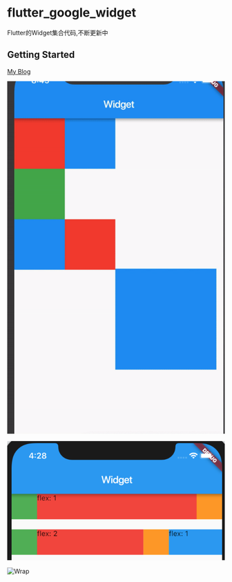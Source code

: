 # flutter_google_widget

Flutter的Widget集合代码,不断更新中

## Getting Started

[My Blog](http://fultterliker.com)

![Opacity](https://raw.githubusercontent.com/dlgchg/flutter_google_widgets/master/screenshots/opacity.gif)

![Expand](https://raw.githubusercontent.com/dlgchg/flutter_google_widgets/master/screenshots/expanded_1.png)

![Wrap](https://raw.githubusercontent.com/dlgchg/flutter_google_widgets/master/screenshots/wrap_1.png)
